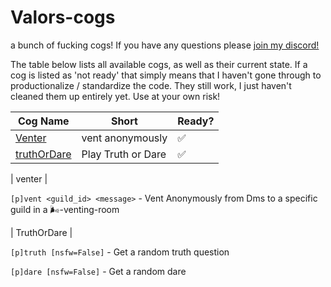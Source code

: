 # Valors-cogs
a bunch of fucking cogs! 
If you have any questions please [join my discord!](https://discord.gg/QysVtMvgSN)

The table below lists all available cogs, as well as their current state. If a cog is listed as 'not ready' that simply means that I haven't gone through to productionalize / standardize the code. They still work, I just haven't cleaned them up entirely yet. Use at your own risk!


| Cog Name | Short | Ready? |
| --- | --- | --- |
| [Venter](#venter) | vent anonymously | ✅ |
| [truthOrDare](#truthOrDare) | Play Truth or Dare | ✅ |

| venter |

`[p]vent <guild_id> <message>` - Vent Anonymously from Dms to a specific guild in a 🌬-venting-room

| TruthOrDare |

`[p]truth [nsfw=False]` - Get a random truth question

`[p]dare [nsfw=False]` - Get a random dare
